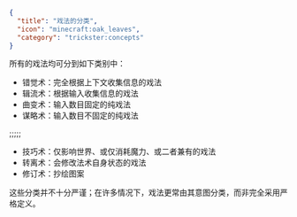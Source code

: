 ```json
{
  "title": "戏法的分类",
  "icon": "minecraft:oak_leaves",
  "category": "trickster:concepts"
}
```

所有的戏法均可分到如下类别中：

- 错觉术：完全根据上下文收集信息的戏法
- 辑流术：根据输入收集信息的戏法
- 曲变术：输入数目固定的纯戏法
- 谋略术：输入数目不固定的纯戏法

;;;;;

- 技巧术：仅影响世界、或仅消耗魔力、或二者兼有的戏法
- 转离术：会修改法术自身状态的戏法
- 修订术：抄绘图案

这些分类并不十分严谨；在许多情况下，戏法更常由其意图分类，而非完全采用严格定义。
